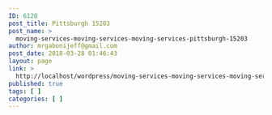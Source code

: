 ```yaml
---
ID: 6120
post_title: Pittsburgh 15203
post_name: >
  moving-services-moving-services-moving-services-pittsburgh-15203
author: mrgabonijeff@gmail.com
post_date: 2018-03-28 01:46:43
layout: page
link: >
  http://localhost/wordpress/moving-services-moving-services-moving-services-pittsburgh-15203/
published: true
tags: [ ]
categories: [ ]
---
```

